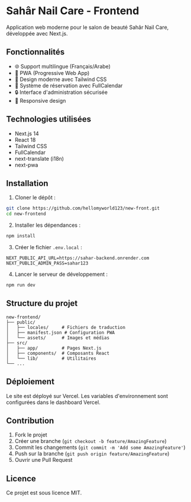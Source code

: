 # Sahâr Nail Care - Frontend

Application web moderne pour le salon de beauté Sahâr Nail Care, développée avec Next.js.

## Fonctionnalités

- 🌐 Support multilingue (Français/Arabe)
- 📱 PWA (Progressive Web App)
- 🎨 Design moderne avec Tailwind CSS
- 📅 Système de réservation avec FullCalendar
- 🔒 Interface d'administration sécurisée
- 📱 Responsive design

## Technologies utilisées

- Next.js 14
- React 18
- Tailwind CSS
- FullCalendar
- next-translate (i18n)
- next-pwa

## Installation

1. Cloner le dépôt :
```bash
git clone https://github.com/hellomyworld123/new-front.git
cd new-frontend
```

2. Installer les dépendances :
```bash
npm install
```

3. Créer le fichier `.env.local` :
```
NEXT_PUBLIC_API_URL=https://sahar-backend.onrender.com
NEXT_PUBLIC_ADMIN_PASS=sahar123
```

4. Lancer le serveur de développement :
```bash
npm run dev
```

## Structure du projet

```
new-frontend/
├── public/
│   ├── locales/     # Fichiers de traduction
│   ├── manifest.json # Configuration PWA
│   └── assets/      # Images et médias
├── src/
│   ├── app/         # Pages Next.js
│   ├── components/  # Composants React
│   └── lib/         # Utilitaires
└── ...
```

## Déploiement

Le site est déployé sur Vercel. Les variables d'environnement sont configurées dans le dashboard Vercel.

## Contribution

1. Fork le projet
2. Créer une branche (`git checkout -b feature/AmazingFeature`)
3. Commit les changements (`git commit -m 'Add some AmazingFeature'`)
4. Push sur la branche (`git push origin feature/AmazingFeature`)
5. Ouvrir une Pull Request

## Licence

Ce projet est sous licence MIT.
